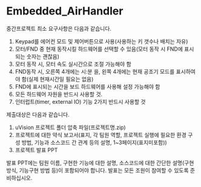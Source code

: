 # Embedded_AirHandler

중간프로젝트 최소 요구사항은 다음과 같습니다.
1. Keypad를 에어컨 모드 및 제어버튼으로 사용(사용하는 키 갯수나 배치는 자유)
2. 모터/FND 중 현재 동작시킬 하드웨어를 선택할 수 있음(모터 동작 시 FND에 표시되는 숫자는 괜찮음)
3. 모터 동작 시, 모터 속도 실시간으로 조절 가능해야 함
4. FND동작 시, 오른쪽 4개에는 시:분 을, 왼쪽 4개에는 현재 공조기 모드를 표시하여야 함(실제 현재시간일 필요는 없음)
5. FND에 표시되는 시간을 보드 하드웨어를 사용해 설정 가능해야 함
6. 모든 하드웨어 자원을 반드시 사용할 것.
6. 인터럽트(timer, external IO) 기능 2가지 반드시 사용할 것

제출대상은 다음과 같습니다.
1. uVision 프로젝트 폴더 압축 파일(프로젝트명.zip)
2. 프로젝트에 대한 약식 보고서(표지, 각 팀원 역할, 프로젝트 실행에 필요한 환경 구성 방법, 기능과 소스코드 간 관계 등의 설명, 1~3페이지(표지미포함))
3. 프로젝트 발표 PPT

발표 PPT에는 팀원 이름, 구현한 기능에 대한 설명, 소스코드에 대한 간단한 설명(구현 방식, 기능구현 방법 등)이 포함되어야 합니다. 발표는 모든 조원이 참여할 수 있도록 준비하십시오.
